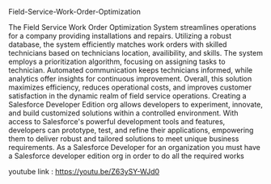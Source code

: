 Field-Service-Work-Order-Optimization

The Field Service Work Order Optimization System streamlines operations for a company providing installations and repairs. Utilizing a robust database, the system efficiently matches work orders with skilled technicians based on technicians location, availibility, and skills. The system employs a prioritization algorithm, focusing on assigning tasks to technician. Automated communication keeps technicians informed, while analytics offer insights for continuous improvement. Overall, this solution maximizes efficiency, reduces operational costs, and improves customer satisfaction in the dynamic realm of field service operations. Creating a Salesforce Developer Edition org allows developers to experiment, innovate, and build customized solutions within a controlled environment. With access to Salesforce's powerful development tools and features, developers can prototype, test, and refine their applications, empowering them to deliver robust and tailored solutions to meet unique business requirements. As a Salesforce Developer for an organization you must have a Salesforce developer edition org in order to do all the required works

youtube link : https://youtu.be/Z63ySY-WJd0
